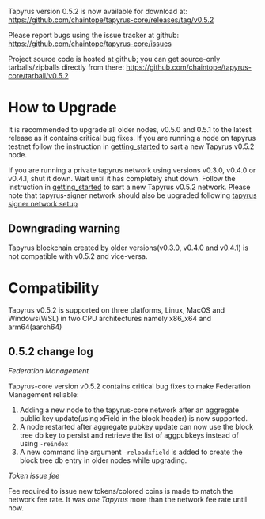 Tapyrus version 0.5.2 is now available for download at:
  https://github.com/chaintope/tapyrus-core/releases/tag/v0.5.2

Please report bugs using the issue tracker at github:
  https://github.com/chaintope/tapyrus-core/issues

Project source code is hosted at github; you can get
source-only tarballs/zipballs directly from there:
  https://github.com/chaintope/tapyrus-core/tarball/v0.5.2


How to Upgrade
==============

It is recommended to upgrade all older nodes, v0.5.0 and 0.5.1 to the latest release as it contains critical bug fixes. If you are running a node on tapyrus testnet follow the instruction in [getting_started](doc/tapyrus/getting_started.md#how-to-start-a-node-on-tapyrus-testnet) to sart a new Tapyrus v0.5.2 node.

If you are running a private tapyrus network using versions v0.3.0, v0.4.0 or v0.4.1, shut it down. Wait until it has completely shut down. Follow the instruction in [getting_started](doc/tapyrus/getting_started.md#how-to-start-a-new-tapyrus-network) to sart a new Tapyrus v0.5.2 network. Please note that tapyrus-signer network should also be upgraded following [tapyrus signer network setup](https://github.com/chaintope/tapyrus-signer/blob/master/doc/setup.md#how-to-set-up-new-tapyrus-signer-network)


Downgrading warning
-------------------

Tapyrus blockchain created by older versions(v0.3.0, v0.4.0 and v0.4.1) is not compatible with v0.5.2 and vice-versa.

Compatibility
==============

Tapyrus v0.5.2 is supported on three platforms, Linux, MacOS and Windows(WSL) in two CPU architectures namely x86_x64 and arm64(aarch64)

0.5.2 change log
------------------

*Federation Management*

Tapyrus-core version v0.5.2 contains critical bug fixes to make Federation Management reliable:
 1. Adding a new node to the tapyrus-core network after an aggregate public key update(using xField in the block header) is now supported.
 2. A node restarted after aggregate pubkey update can now use the block tree db key to persist and retrieve the list of aggpubkeys instead of using `-reindex`
 3. A new command line argument `-reloadxfield` is added to create the block tree db entry in older nodes while upgrading.

*Token issue fee*

Fee required to issue new tokens/colored coins is made to match the network fee rate. It was _one Tapyrus_ more than the network fee rate until now.
